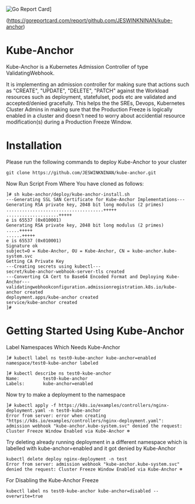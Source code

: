 ![Go Report Card](https://goreportcard.com/badge/github.com/JESWINKNINAN/kube-anchor)]

(https://goreportcard.com/report/github.com/JESWINKNINAN/kube-anchor)

# Kube-Anchor

Kube-Anchor is a Kubernetes Admission Controller of type ValidatingWebhook.

It is implementing an admission controller for making sure that actions such as "CREATE", "UPDATE", "DELETE", "PATCH" against the Workload resources such as deployment, statefulset, pods etc are validated and accepted/denied gracefully.  This helps the the SREs, Devops, Kubernetes Cluster Admins in making sure that the Production Freeze is logically enabled in a cluster and doesn't need to worry about accidential resource modification(s) during a Production Freeze Window.

# Installation

Please run the following commands to deploy Kube-Anchor to your cluster

```
git clone https://github.com/JESWINKNINAN/kube-anchor.git
```
Now Run Script From Where You have cloned as follows:

```
]# sh kube-anchor/deploy/kube-anchor-install.sh 
---Generating SSL SAN Certificate for Kube-Anchor Implementations---
Generating RSA private key, 2048 bit long modulus (2 primes)
.....................................+++++
....................+++++
e is 65537 (0x010001)
Generating RSA private key, 2048 bit long modulus (2 primes)
.....+++++
......+++++
e is 65537 (0x010001)
Signature ok
subject=O = Kube-Anchor, OU = Kube-Anchor, CN = kube-anchor.kube-system.svc
Getting CA Private Key
---Creating secrets using kubectl---
secret/kube-anchor-webhook-server-tls created
---Converting CA Cert to Base64 Encoded Format and Deploying Kube-Anchor---
validatingwebhookconfiguration.admissionregistration.k8s.io/kube-anchor created
deployment.apps/kube-anchor created
service/kube-anchor created
]#
```
# Getting Started Using Kube-Anchor

Label Namespaces Which Needs Kube-Anchor

```
]# kubectl label ns test0-kube-anchor kube-anchor=enabled
namespace/test0-kube-anchor labeled
```
```
]# kubectl describe ns test0-kube-anchor
Name:         test0-kube-anchor
Labels:       kube-anchor=enabled
```

Now try to make a deployment to the namespace

```
]# kubectl apply -f https://k8s.io/examples/controllers/nginx-deployment.yaml -n test0-kube-anchor
Error from server: error when creating "https://k8s.io/examples/controllers/nginx-deployment.yaml": 
admission webhook "kube-anchor.kube-system.svc" denied the request: Cluster Freeze Window Enabled via Kube-Anchor ☸ 
```

Try deleting already running deployment in a different namespace which is labelled with kube-anchor=enabled and it got denied by Kube-Anchor

```
kubectl delete deploy nginx-deployment -n test
Error from server: admission webhook "kube-anchor.kube-system.svc" denied the request: Cluster Freeze Window Enabled via Kube-Anchor ☸ 
```

For Disabling the Kube-Anchor Freeze

```
kubectl label ns test0-kube-anchor kube-anchor=disabled --overwrite=true
```